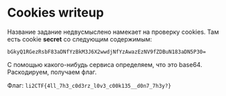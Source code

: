 # Cookies writeup
Название задание недвусмыслено намекает на проверку cookies. Там есть cookie **secret** со следующим содержимым:

```
bGkyQ1RGezRsbF83aDNfYzBkM3J6X2wwdjNfYzAwazEzNV9fZDBuN183aDN5P30=
```

С помощью какого-нибудь сервиса определяем, что это base64. Раскодируем, получаем флаг.

Флаг: `li2CTF{4ll_7h3_c0d3rz_l0v3_c00k135__d0n7_7h3y?}`
